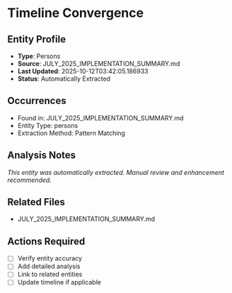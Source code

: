 # Timeline Convergence

## Entity Profile
- **Type**: Persons
- **Source**: JULY_2025_IMPLEMENTATION_SUMMARY.md
- **Last Updated**: 2025-10-12T03:42:05.186933
- **Status**: Automatically Extracted

## Occurrences
- Found in: JULY_2025_IMPLEMENTATION_SUMMARY.md
- Entity Type: persons
- Extraction Method: Pattern Matching

## Analysis Notes
*This entity was automatically extracted. Manual review and enhancement recommended.*

## Related Files
- JULY_2025_IMPLEMENTATION_SUMMARY.md

## Actions Required
- [ ] Verify entity accuracy
- [ ] Add detailed analysis
- [ ] Link to related entities
- [ ] Update timeline if applicable
